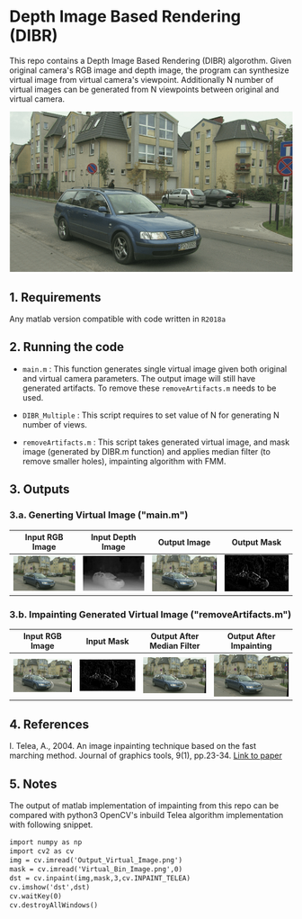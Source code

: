 # Depth Image Based Rendering (DIBR)

This repo contains a Depth Image Based Rendering (DIBR) algorothm. Given original camera's RGB image and depth image, the program can synthesize virtual image from virtual camera's viewpoint.
Additionally N number of virtual images can be generated from N viewpoints between original and virtual camera.

<img src="https://github.com/3ZadeSSG/DIBR-Algorithm/blob/main/Output%20Results/Animated_Output.gif" width="550px" >

## 1. Requirements

Any matlab version compatible with code written in `R2018a`

## 2. Running the code

*  ```main.m``` : This function generates single virtual image given both original and virtual camera parameters. The output image will still have generated artifacts. To remove these ```removeArtifacts.m``` needs to be used.

*  ```DIBR_Multiple``` : This script requires to set value of N for generating N number of views.

*  ```removeArtifacts.m``` : This script takes generated virtual image, and mask image (generated by DIBR.m function) and applies median filter (to remove smaller holes), impainting algorithm with FMM.



## 3. Outputs

### 3.a. Generting Virtual Image ("main.m")
| Input RGB Image  |  Input Depth Image | Output Image | Output Mask |
| ------------- | ------------- | ------------- | ------------- |
| <img src="https://github.com/3ZadeSSG/DIBR-Algorithm/blob/main/V_original.png"> | <img src="https://github.com/3ZadeSSG/DIBR-Algorithm/blob/main/D_original.png"> | <img src="https://github.com/3ZadeSSG/DIBR-Algorithm/blob/main/Output%20Results/Output%20Task%201%20-%20Generate%20Virtual%20Image/Output_Virtual_Image.png"> | <img src="https://github.com/3ZadeSSG/DIBR-Algorithm/blob/main/Output%20Results/Output%20Task%203%20-%20Remove%20Cracks%2C%20Missing%20Regions/Virtual_Bin_Image.png"> |


### 3.b. Impainting Generated Virtual Image ("removeArtifacts.m")
| Input RGB Image  |  Input Mask | Output After Median Filter | Output After Impainting |
| ------------- | ------------- | ------------- | ------------- |
| <img src="https://github.com/3ZadeSSG/DIBR-Algorithm/blob/main/Output%20Results/Output%20Task%201%20-%20Generate%20Virtual%20Image/Output_Virtual_Image.png"> | <img src="https://github.com/3ZadeSSG/DIBR-Algorithm/blob/main/Output%20Results/Output%20Task%203%20-%20Remove%20Cracks%2C%20Missing%20Regions/Virtual_Bin_Image.png"> | <img src="https://github.com/3ZadeSSG/DIBR-Algorithm/blob/main/Output%20Results/Output%20Task%203%20-%20Remove%20Cracks%2C%20Missing%20Regions/1_Cleaned_After_Masking.png"> | <img src="https://github.com/3ZadeSSG/DIBR-Algorithm/blob/main/Output%20Results/Output%20Task%203%20-%20Remove%20Cracks%2C%20Missing%20Regions/2_Cleaned_After_Impainting.png"> |


## 4. References

I. Telea, A., 2004. An image inpainting technique based on the fast marching method. Journal of graphics tools, 9(1), pp.23-34. [Link to paper](https://core.ac.uk/download/pdf/148284148.pdf)


## 5. Notes

The output of matlab implementation of impainting from this repo can be compared with python3 OpenCV's inbuild Telea algorithm implementation with following snippet. 


``` python3
import numpy as np
import cv2 as cv
img = cv.imread('Output_Virtual_Image.png')
mask = cv.imread('Virtual_Bin_Image.png',0)
dst = cv.inpaint(img,mask,3,cv.INPAINT_TELEA)
cv.imshow('dst',dst)
cv.waitKey(0)
cv.destroyAllWindows()
```

